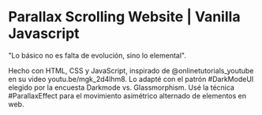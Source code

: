# Parallax Scrolling Website | Vanilla Javascript

"Lo básico no es falta de evolución, sino lo elemental".

Hecho con HTML, CSS y JavaScript, inspirado de @onlinetutorials_youtube en su video youtu.be/mgk_2d4lhm8. Lo adapté con el patrón #DarkModeUI elegido por la encuesta Darkmode vs. Glassmorphism. Usé la técnica #ParallaxEffect para el movimiento asimétrico alternado de elementos en web.